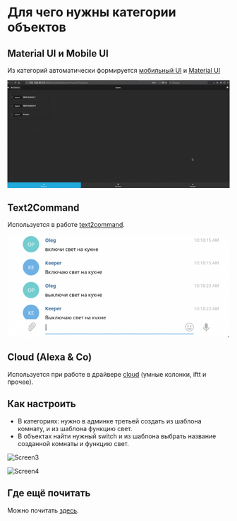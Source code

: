 # Для чего нужны категории объектов

## Material UI и Mobile UI
Из категорий автоматически формируется [мобильный UI](https://github.com/ioBroker/ioBroker.mobile/blob/master/README.md)
и [Material UI](https://github.com/ioBroker/ioBroker.material/blob/master/README.md)

![Screen1](img/007-what%20is%20enum%201.png)

## Text2Command
Используется в работе [text2command](https://github.com/ioBroker/ioBroker.text2command).

![Screen2](img/007-what%20is%20enum%202.png)

## Cloud (Alexa & Co)
Используется при работе в драйвере [cloud](https://github.com/ioBroker/ioBroker.cloud) (умные колонки, iftt и прочее).

## Как настроить

* В категориях: нужно в админке третьей создать из шаблона комнату, и из шаблона функцию свет.
* В объектах найти нужный switch и из шаблона выбрать название созданной комнаты и функцию свет.

![Screen3](img/007-what%20is%20enum%20.png)

![Screen4](img/007-what%20is%20enum%20.png)

## Где ещё почитать
Можно почитать [здесь](https://github.com/ioBroker/ioBroker.text2command).